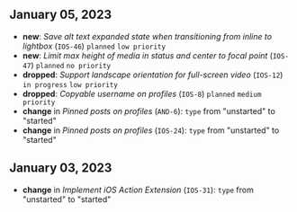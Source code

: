 ## January 05, 2023
- **new**: *Save alt text expanded state when transitioning from inline to lightbox* (`IOS-46`) `planned` `low priority`
- **new**: *Limit max height of media in status and center to focal point* (`IOS-47`) `planned` `no priority`
- **dropped**: *Support landscape orientation for full-screen video* (`IOS-12`) `in progress` `low priority`
- **dropped**: *Copyable username on profiles* (`IOS-8`) `planned` `medium priority`
- **change** in *Pinned posts on profiles* (`AND-6`): `type` from "unstarted" to "started"
- **change** in *Pinned posts on profiles* (`IOS-24`): `type` from "unstarted" to "started"
## January 03, 2023
- **change** in *Implement iOS Action Extension* (`IOS-31`): `type` from "unstarted" to "started"